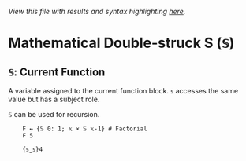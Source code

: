 *View this file with results and syntax highlighting [here](https://mlochbaum.github.io/BQN/help/currentfunction.html).*

# Mathematical Double-struck S (`𝕊`)

## `𝕊`: Current Function

A variable assigned to the current function block. `𝕤` accesses the same value but has a subject role.

`𝕊` can be used for recursion.

        F ← {𝕊 0: 1; 𝕩 × 𝕊 𝕩-1} # Factorial
        F 5

        {𝕤‿𝕤}4

